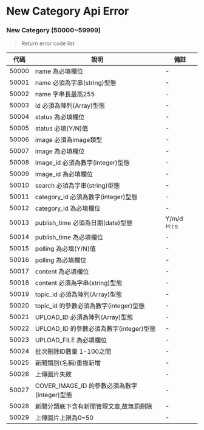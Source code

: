 # New Category Api Error

### New Category (50000~59999)
> Return error code list

| 代碼   | 說明 | 備註 |
| ------ | -------------------------------- | ------ |
| 50000 | name 為必填欄位 | - |
| 50001 | name 必須為字串(string)型態 | - |
| 50002 | name 字串長最高255| - |
| 50003 | Id 必須為陣列(Array)型態| - |
| 50004 | status 為必填欄位| - |
| 50005 | status 必填(Y/N)值| - |
| 50006 | image 必須為image類型| - |
| 50007 | image 為必填欄位 | - |
| 50008 | image_id 必須為數字(integer)型態 | - |
| 50009 | image_id 為必填欄位 | - |
| 50010 | search 必須為字串(string)型態| - |
| 50011 | category_id 必須為數字(integer)型態| - |
| 50012 | category_id 為必填欄位| - |
| 50013 | publish_time 必須為日期(date)型態| Y/m/d H:i:s |
| 50014 | publish_time 為必填欄位| - |
| 50015 | polling 為必填(Y/N)值| - |
| 50016 | polling 為必填欄位| - |
| 50017 | content 為必填欄位| - |
| 50018 | content 必須為字串(string)型態| - |
| 50019 | topic_id 必須為陣列(Array)型態| - |
| 50020 | topic_id 的參數必須為數字(integer)型態| - |
| 50021 | UPLOAD_ID 必須為陣列(Array)型態| - |
| 50022 | UPLOAD_ID 的參數必須為數字(integer)型態| - |
| 50023 | UPLOAD_FILE 為必填欄位| - |
| 50024 | 批次刪除ID數量 1-100之間| - |
| 50025 | 新聞類別(名稱)重複新增| - |
| 50026 | 上傳圖片失敗 | - |
| 50027 | COVER_IMAGE_ID 的參數必須為數字(integer)型態| - |
| 50028 | 新聞分類底下含有新聞管理文章,故無罰刪除| - |
| 50029 | 上傳圖片上限為0~50| - |





